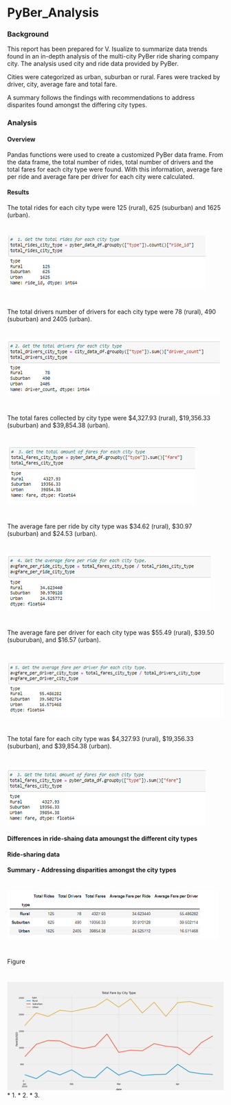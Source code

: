 # PyBer_Analysis
### Background
This report has been prepared for V. Isualize to summarize data trends found in an in-depth
analysis of the multi-city PyBer ride sharing company city.  The analysis used city and 
ride data provided by PyBer.

Cities were categorized as urban, suburban or rural.
Fares were tracked by driver, city, average fare and total fare.

A summary follows the findings with recommendations to address disparites found amongst the differing city types.
### Analysis
#### Overview
Pandas functions were used to create a customized PyBer data frame.  From the data frame,
the total number of rides, total number of drivers and the total fares for each city type 
were found.  With this information, average fare per ride and average fare per driver 
for each city were calculated.
#### Results

The total rides for each city type were 125 (rural), 625 (suburban) and 1625 (urban).
#
![total rider](https://github.com/jcsargis00/PyBer_Analysis/blob/main/Resources/totalrides.PNG)
#
The total drivers number of drivers for each city type were 78 (rural), 490 (suburban) 
and 2405 (urban).
#
![total drivers](https://github.com/jcsargis00/PyBer_Analysis/blob/main/Resources/totaldrivers.PNG)
#
The total fares collected by city type were $4,327.93 (rural), $19,356.33 (suburban) 
and $39,854.38 (urban).
#
![total fare](https://github.com/jcsargis00/PyBer_Analysis/blob/main/Resources/totalfares.PNG)
#
The average fare per ride by city type was $34.62 (rural), $30.97 (suburban) and 
$24.53 (urban). 
#
![avg fare ride](https://github.com/jcsargis00/PyBer_Analysis/blob/main/Resources/avgfarperide.PNG)
#
The average fare per driver for each city type was $55.49 (rural), $39.50 (suburuban), 
and $16.57 (urban).
#
![avg fare driver](https://github.com/jcsargis00/PyBer_Analysis/blob/main/Resources/avgfareperdriver.PNG)
#
The total fare for each city type was $4,327.93 (rural), $19,356.33 (suburban), and 
$39,854.38 (urban).
#
![total fare](https://github.com/jcsargis00/PyBer_Analysis/blob/main/Resources/totalfarecitydriver.PNG)

#### Differences in ride-shaing data amoungst the different city types
#### Ride-sharing data

#### Summary - Addressing disparities amongst the city types
#
![summary](https://github.com/jcsargis00/PyBer_Analysis/blob/main/Resources/summary.PNG)
#
Figure
#
![Summary figure](https://github.com/jcsargis00/PyBer_Analysis/blob/main/analysis/PyBer_fare_summary.png)
    * 1.
    * 2.
    * 3.